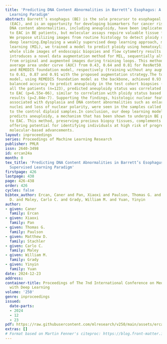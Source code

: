 ```yaml
---
title: 'Predicting DNA Content Abnormalities in Barrett’s Esophagus: A Weakly Supervised
  Learning Paradigm'
abstract: Barrett’s esophagus (BE) is the sole precursor to esophageal adenocarcinoma
  (EAC), and is an opportunity for developing biomarkers for cancer risk assessment.
  DNA content abnormalities, including aneuploidy, have been implicated in the progression
  to EAC in BE patients, but molecular assays require valuable tissue for its detection.
  We propose utilizing images from routine histology to detect ploidy status using
  deep learning.Employing a weakly supervised deep learning approach, multi-instance
  learning (MIL), we trained a model to predict ploidy using hematoxylin and eosin-stained
  whole slide images of endoscopic biopsies and flow cytometry results. The study
  introduces a novel data augmentation method for MIL, sequentially altering features
  from original and augmented images during training loops. This method improved the
  average area under curve (AUC) from 0.43, 0.64 and 0.81 for ResNet50, DenseNet121
  and REMEDIS foundation model, respectively (training without any augmentation),
  to 0.61, 0.87 and 0.91 with the proposed augmentation strategy.The top-performing
  model, using REMEDIS foundation model as the backbone, achieved 0.93 AUC and 0.83
  balanced accuracy to predict aneuploidy in the test cohort biopsies (n=279). Across
  all the patients (n=123), predicted aneuploidy status was correlated with progression
  to EAC (p=6.55e-06), similar to correlation with ploidy status based on flow cytometry
  results (p=2.84e-7). Supporting the findings, histologic nuclear features typically
  associated with dysplasia and DNA content abnormalities such as enlarged, hyperchromatic
  nuclei and loss of nuclear polarity, were seen in the samples called abnormal compared
  to the control diploid samples.In conclusion, our deep learning model efficiently
  predicts aneuploidy, a mechanism that has been shown to underpin BE progression
  to EAC. This method, preserving precious biopsy tissues, complements routine histology,
  offering potential for identifying individuals at high risk of progression through
  molecular-based advancements.
layout: inproceedings
series: Proceedings of Machine Learning Research
publisher: PMLR
issn: 2640-3498
id: ercan24a
month: 0
tex_title: 'Predicting DNA Content Abnormalities in Barrett’s Esophagus: A Weakly
  Supervised Learning Paradigm'
firstpage: 426
lastpage: 438
page: 426-438
order: 426
cycles: false
bibtex_author: Ercan, Caner and Pan, Xiaoxi and Paulson, Thomas G. and Stachler, Matthew
  D. and Maley, Carlo C. and Grady, William M. and Yuan, Yinyin
author:
- given: Caner
  family: Ercan
- given: Xiaoxi
  family: Pan
- given: Thomas G.
  family: Paulson
- given: Matthew D.
  family: Stachler
- given: Carlo C.
  family: Maley
- given: William M.
  family: Grady
- given: Yinyin
  family: Yuan
date: 2024-12-23
address:
container-title: Proceedings of The 7nd International Conference on Medical Imaging
  with Deep Learning
volume: '250'
genre: inproceedings
issued:
  date-parts:
  - 2024
  - 12
  - 23
pdf: https://raw.githubusercontent.com/mlresearch/v250/main/assets/ercan24a/ercan24a.pdf
extras: []
# Format based on Martin Fenner's citeproc: https://blog.front-matter.io/posts/citeproc-yaml-for-bibliographies/
---
```

